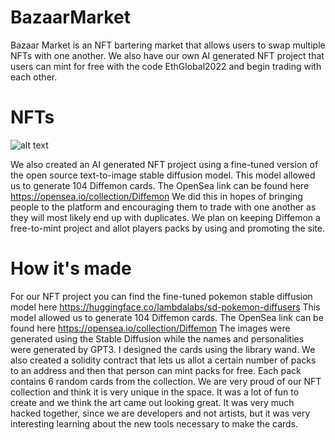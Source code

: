 # BazaarMarket
Bazaar Market is an NFT bartering market that allows users to swap multiple NFTs with one another. We also have our own AI generated NFT project that users can mint for free with the code EthGlobal2022 and begin trading with each other.

# NFTs
![alt text](https://github.com/iamianM/BazaarMarket/blob/main/backend/collage.png?raw=true)

We also created an AI generated NFT project using a fine-tuned version of the open source text-to-image stable diffusion model.
This model allowed us to generate 104 Diffemon cards. The OpenSea link can be found here https://opensea.io/collection/Diffemon
We did this in hopes of bringing people to the platform and encouraging them to trade with one another as they will most likely end up with duplicates. We plan on keeping Diffemon a free-to-mint project and allot players packs by using and promoting the site.

# How it's made
For our NFT project you can find the fine-tuned pokemon stable diffusion model here https://huggingface.co/lambdalabs/sd-pokemon-diffusers
This model allowed us to generate 104 Diffemon cards. The OpenSea link can be found here https://opensea.io/collection/Diffemon
The images were generated using the Stable Diffusion while the names and personalities were generated by GPT3. I designed the cards using the library wand. 
We also created a solidity contract that lets us allot a certain number of packs to an address and then that person can mint packs for free. Each pack contains 6 random cards from the collection. 
We are very proud of our NFT collection and think it is very unique in the space. It was a lot of fun to create and we think the art came out looking great. It was very much hacked together, since we are developers and not artists, but it was very interesting learning about the new tools necessary to make the cards.
